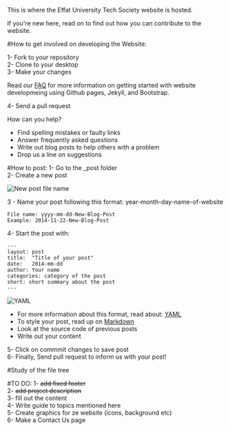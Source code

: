 This is where the Effat University Tech Society website is hosted.

If you're new here, read on to find out how you can contribute to the website. 

#How to get involved on developing the Website:

1- Fork to your repository <br>
2- Clone to your desktop <br>
3- Make your changes <br>

Read our [FAQ](http://euts.github.io/FAQ/) for more information on getting started with website developmeing using Github pages, Jekyll, and Bootstrap. <br>

4- Send a pull request

How can you help?
- Find spelling mistakes or faulty links
- Answer frequently asked questions
- Write out blog posts to help others with a problem 
- Drop us a line on suggestions 

#How to post:
1- Go to the _post folder <br>
2- Create a new post <br>

![New post file name](/imgs/posts/newpost.png)


3 - Name your post following this format: year-month-day-name-of-website <br>
```
File name: yyyy-mm-dd-New-Blog-Post
Example: 2014-11-22-New-Blog-Post
```
4- Start the post with:
```
---
layout: post
title:  "Title of your post"
date:   2014-mm-dd 
author: Your name
categories: category of the post
short: short summary about the post
---
```

![YAML](/imgs/posts/postformat.png)

  * For more information about this format,  read about: [YAML](https://en.wikipedia.org/wiki/YAML) <br>
  * To style your post, read up on [Markdown](http://en.wikipedia.org/wiki/Markdown) <br>
  * Look at the source code of previous posts <br>
  * Write out your content <br>

5- Click on commmit changes to save post <br>
6- Finally, Send pull request to inform us with your post!


#Study of the file tree

#TO DO:
1- ~~add fixed footer~~ <br>
2- ~~add project description~~ <br>
3- fill out the content <br>
4- Write guide to topics mentioned here   
5- Create graphics for ze website (icons, background etc)<br>
6- Make a Contact Us page
